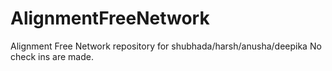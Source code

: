 # AlignmentFreeNetwork
Alignment Free Network repository for shubhada/harsh/anusha/deepika
No check ins are made.
